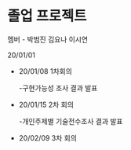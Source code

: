 # 졸업 프로젝트 
멤버 - 박범진 김요나 이시연

20/01/01

- 20/01/08 1차회의
    
    -구현가능성 조사 결과 발표

- 20/01/15 2차 회의

    -개인주제별 기술전수조사 결과 발표
    
    
- 20/02/09 3차  회의
